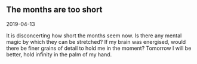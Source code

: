 ## The months are too short

<time>2019-04-13</time>

It is disconcerting how short the months seem now. Is there any mental magic by which they can be stretched? If my brain was energised, would there be finer grains of detail to hold me in the moment? Tomorrow I will be better, hold infinity in the palm of my hand.
